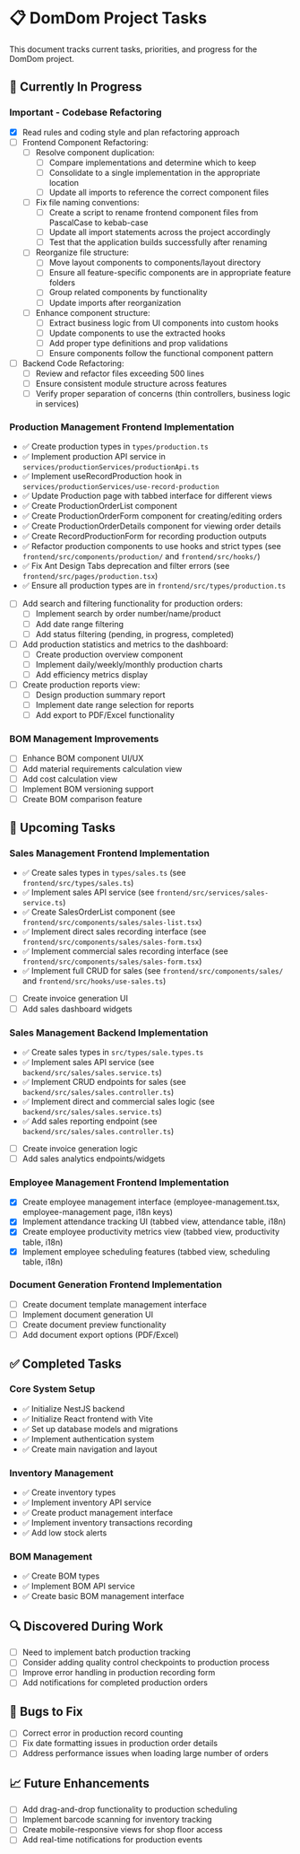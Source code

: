 # 📋 DomDom Project Tasks

This document tracks current tasks, priorities, and progress for the DomDom project.

## 🔄 Currently In Progress

### Important - Codebase Refactoring

- [x] Read rules and coding style and plan refactoring approach
- [ ] Frontend Component Refactoring:
  - [ ] Resolve component duplication:
    - [ ] Compare implementations and determine which to keep
    - [ ] Consolidate to a single implementation in the appropriate location
    - [ ] Update all imports to reference the correct component files
  - [ ] Fix file naming conventions:
    - [ ] Create a script to rename frontend component files from PascalCase to kebab-case
    - [ ] Update all import statements across the project accordingly
    - [ ] Test that the application builds successfully after renaming
  - [ ] Reorganize file structure:
    - [ ] Move layout components to components/layout directory
    - [ ] Ensure all feature-specific components are in appropriate feature folders
    - [ ] Group related components by functionality
    - [ ] Update imports after reorganization
  - [ ] Enhance component structure:
    - [ ] Extract business logic from UI components into custom hooks
    - [ ] Update components to use the extracted hooks
    - [ ] Add proper type definitions and prop validations
    - [ ] Ensure components follow the functional component pattern
- [ ] Backend Code Refactoring:
  - [ ] Review and refactor files exceeding 500 lines
  - [ ] Ensure consistent module structure across features
  - [ ] Verify proper separation of concerns (thin controllers, business logic in services)

### Production Management Frontend Implementation

- ✅ Create production types in `types/production.ts`
- ✅ Implement production API service in `services/productionServices/productionApi.ts`
- ✅ Implement useRecordProduction hook in `services/productionServices/use-record-production`
- ✅ Update Production page with tabbed interface for different views
- ✅ Create ProductionOrderList component
- ✅ Create ProductionOrderForm component for creating/editing orders
- ✅ Create ProductionOrderDetails component for viewing order details
- ✅ Create RecordProductionForm for recording production outputs
- ✅ Refactor production components to use hooks and strict types (see `frontend/src/components/production/` and `frontend/src/hooks/`)
- ✅ Fix Ant Design Tabs deprecation and filter errors (see `frontend/src/pages/production.tsx`)
- ✅ Ensure all production types are in `frontend/src/types/production.ts`
- [ ] Add search and filtering functionality for production orders:
  - [ ] Implement search by order number/name/product
  - [ ] Add date range filtering
  - [ ] Add status filtering (pending, in progress, completed)
- [ ] Add production statistics and metrics to the dashboard:
  - [ ] Create production overview component
  - [ ] Implement daily/weekly/monthly production charts
  - [ ] Add efficiency metrics display
- [ ] Create production reports view:
  - [ ] Design production summary report
  - [ ] Implement date range selection for reports
  - [ ] Add export to PDF/Excel functionality

### BOM Management Improvements

- [ ] Enhance BOM component UI/UX
- [ ] Add material requirements calculation view
- [ ] Add cost calculation view
- [ ] Implement BOM versioning support
- [ ] Create BOM comparison feature

## 📅 Upcoming Tasks

### Sales Management Frontend Implementation

- ✅ Create sales types in `types/sales.ts` (see `frontend/src/types/sales.ts`)
- ✅ Implement sales API service (see `frontend/src/services/sales-service.ts`)
- ✅ Create SalesOrderList component (see `frontend/src/components/sales/sales-list.tsx`)
- ✅ Implement direct sales recording interface (see `frontend/src/components/sales/sales-form.tsx`)
- ✅ Implement commercial sales recording interface (see `frontend/src/components/sales/sales-form.tsx`)
- ✅ Implement full CRUD for sales (see `frontend/src/components/sales/` and `frontend/src/hooks/use-sales.ts`)
- [ ] Create invoice generation UI
- [ ] Add sales dashboard widgets

### Sales Management Backend Implementation

- ✅ Create sales types in `src/types/sale.types.ts`
- ✅ Implement sales API service (see `backend/src/sales/sales.service.ts`)
- ✅ Implement CRUD endpoints for sales (see `backend/src/sales/sales.controller.ts`)
- ✅ Implement direct and commercial sales logic (see `backend/src/sales/sales.service.ts`)
- ✅ Add sales reporting endpoint (see `backend/src/sales/sales.controller.ts`)
- [ ] Create invoice generation logic
- [ ] Add sales analytics endpoints/widgets

### Employee Management Frontend Implementation

- [x] Create employee management interface (employee-management.tsx, employee-management page, i18n keys)
- [x] Implement attendance tracking UI (tabbed view, attendance table, i18n)
- [x] Create employee productivity metrics view (tabbed view, productivity table, i18n)
- [x] Implement employee scheduling features (tabbed view, scheduling table, i18n)

### Document Generation Frontend Implementation

- [ ] Create document template management interface
- [ ] Implement document generation UI
- [ ] Create document preview functionality
- [ ] Add document export options (PDF/Excel)

## ✅ Completed Tasks

### Core System Setup

- ✅ Initialize NestJS backend
- ✅ Initialize React frontend with Vite
- ✅ Set up database models and migrations
- ✅ Implement authentication system
- ✅ Create main navigation and layout

### Inventory Management

- ✅ Create inventory types
- ✅ Implement inventory API service
- ✅ Create product management interface
- ✅ Implement inventory transactions recording
- ✅ Add low stock alerts

### BOM Management

- ✅ Create BOM types
- ✅ Implement BOM API service
- ✅ Create basic BOM management interface

## 🔍 Discovered During Work

- [ ] Need to implement batch production tracking
- [ ] Consider adding quality control checkpoints to production process
- [ ] Improve error handling in production recording form
- [ ] Add notifications for completed production orders

## 🐛 Bugs to Fix

- [ ] Correct error in production record counting
- [ ] Fix date formatting issues in production order details
- [ ] Address performance issues when loading large number of orders

## 📈 Future Enhancements

- [ ] Add drag-and-drop functionality to production scheduling
- [ ] Implement barcode scanning for inventory tracking
- [ ] Create mobile-responsive views for shop floor access
- [ ] Add real-time notifications for production events
